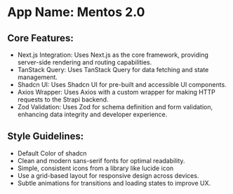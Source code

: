 # **App Name**: Mentos 2.0

## Core Features:

- Next.js Integration: Uses Next.js as the core framework, providing server-side rendering and routing capabilities.
- TanStack Query: Uses TanStack Query for data fetching and state management.
- Shadcn UI: Uses Shadcn UI for pre-built and accessible UI components.
- Axios Wrapper: Uses Axios with a custom wrapper for making HTTP requests to the Strapi backend.
- Zod Validation: Uses Zod for schema definition and form validation, enhancing data integrity and developer experience.

## Style Guidelines:

- Default Color of shadcn
- Clean and modern sans-serif fonts for optimal readability.
- Simple, consistent icons from a library like lucide icon
- Use a grid-based layout for responsive design across devices.
- Subtle animations for transitions and loading states to improve UX.